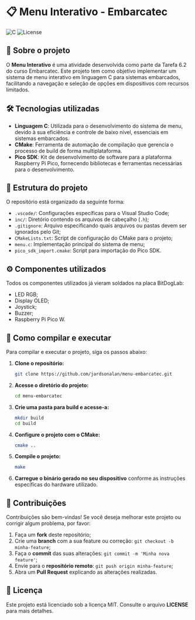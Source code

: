 # 📋 Menu Interativo - Embarcatec

![C](https://img.shields.io/badge/C-11-blue)
![License](https://img.shields.io/github/license/jardsonalan/menu-embarcatec)

## 📖 Sobre o projeto

O **Menu Interativo** é uma atividade desenvolvida como parte da Tarefa 6.2 do curso Embarcatec. Este projeto tem como objetivo implementar um sistema de menu interativo em linguagem C para sistemas embarcados, facilitando a navegação e seleção de opções em dispositivos com recursos limitados.

## 🛠️ Tecnologias utilizadas

- **Linguagem C**: Utilizada para o desenvolvimento do sistema de menu, devido à sua eficiência e controle de baixo nível, essenciais em sistemas embarcados.
- **CMake**: Ferramenta de automação de compilação que gerencia o processo de build de forma multiplataforma.
- **Pico SDK**: Kit de desenvolvimento de software para a plataforma Raspberry Pi Pico, fornecendo bibliotecas e ferramentas necessárias para o desenvolvimento.

## 📂 Estrutura do projeto

O repositório está organizado da seguinte forma:

- `.vscode/`: Configurações específicas para o Visual Studio Code;
- `inc/`: Diretório contendo os arquivos de cabeçalho (`.h`);
- `.gitignore`: Arquivo especificando quais arquivos ou pastas devem ser ignorados pelo Git;
- `CMakeLists.txt`: Script de configuração do CMake para o projeto;
- `menu.c`: Implementação principal do sistema de menu;
- `pico_sdk_import.cmake`: Script para importação do Pico SDK.

## ⚙️ Componentes utilizados

Todos os componentes utilizados já vieram soldados na placa BitDogLab:

- LED RGB;
- Display OLED;
- Joystick;
- Buzzer;
- Raspberry Pi Pico W.

## 🚀 Como compilar e executar

Para compilar e executar o projeto, siga os passos abaixo:

1. **Clone o repositório:**

   ```bash
   git clone https://github.com/jardsonalan/menu-embarcatec.git
   ```

2. **Acesse o diretório do projeto:**

   ```bash
   cd menu-embarcatec
   ```

3. **Crie uma pasta para build e acesse-a:**

   ```bash
   mkdir build
   cd build
   ```

4. **Configure o projeto com o CMake:**

   ```bash
   cmake ..
   ```

5. **Compile o projeto:**

   ```bash
   make
   ```

6. **Carregue o binário gerado no seu dispositivo** conforme as instruções específicas do hardware utilizado.

## 🤝 Contribuições

Contribuições são bem-vindas! Se você deseja melhorar este projeto ou corrigir algum problema, por favor:

1. Faça um **fork** deste repositório;
2. Crie uma **branch** com a sua feature ou correção: `git checkout -b minha-feature`;
3. Faça o **commit** das suas alterações: `git commit -m 'Minha nova feature'`;
4. Envie para o **repositório remoto**: `git push origin minha-feature`;
5. Abra um **Pull Request** explicando as alterações realizadas.

## 📄 Licença

Este projeto está licenciado sob a licença MIT. Consulte o arquivo **LICENSE** para mais detalhes.
